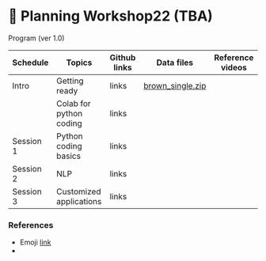 # 🦖 Planning Workshop22 (TBA)

Program (ver 1.0)

| Schedule | Topics | Github links | Data files | Reference videos |
|----------|--------|--------------|------------|-----------|
| Intro | Getting ready | links | [brown_single.zip](https://github.com/MK316/workshop22/blob/main/data/brown_single.zip)    |  |
|           | Colab for python coding | links |     |  |
| Session 1 | Python coding basics | links |     |   |
| Session 2 | NLP | links |     |   |
| Session 3 | Customized applications | links |     |   |


### References

* Emoji [link](https://gist.github.com/rxaviers/7360908)
* 
